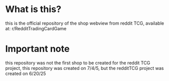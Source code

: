 # What is this?
this is the official repository of the shop webview from reddit TCG, available at: r/RedditTradingCardGame


# Important note

this repository was not the first shop to be created for the reddit TCG project,
this repository was created on 7/4/5, but the redditTCG project was created on 6/20/25
